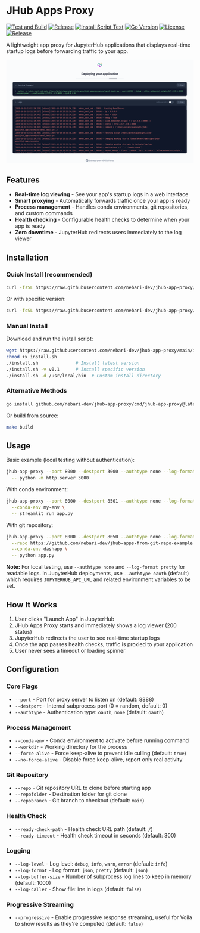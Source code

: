 # JHub Apps Proxy

[![Test and Build](https://github.com/nebari-dev/jhub-app-proxy/actions/workflows/test.yml/badge.svg)](https://github.com/nebari-dev/jhub-app-proxy/actions/workflows/test.yml)
[![Release](https://github.com/nebari-dev/jhub-app-proxy/actions/workflows/release.yml/badge.svg)](https://github.com/nebari-dev/jhub-app-proxy/actions/workflows/release.yml)
[![Install Script Test](https://github.com/nebari-dev/jhub-app-proxy/actions/workflows/install-test.yml/badge.svg)](https://github.com/nebari-dev/jhub-app-proxy/actions/workflows/install-test.yml)
[![Go Version](https://img.shields.io/github/go-mod/go-version/nebari-dev/jhub-app-proxy?style=flat-square)](https://go.dev/)
[![License](https://img.shields.io/github/license/nebari-dev/jhub-app-proxy?style=flat-square)](LICENSE)
[![Release](https://img.shields.io/github/v/release/nebari-dev/jhub-app-proxy?style=flat-square)](https://github.com/nebari-dev/jhub-app-proxy/releases)

A lightweight app proxy for JupyterHub applications that displays real-time startup logs before forwarding traffic to your app.

![JHub Apps Proxy UI](ui-screenshot.png)

## Features

- **Real-time log viewing** - See your app's startup logs in a web interface
- **Smart proxying** - Automatically forwards traffic once your app is ready
- **Process management** - Handles conda environments, git repositories, and custom commands
- **Health checking** - Configurable health checks to determine when your app is ready
- **Zero downtime** - JupyterHub redirects users immediately to the log viewer

## Installation

### Quick Install (recommended)

```bash
curl -fsSL https://raw.githubusercontent.com/nebari-dev/jhub-app-proxy/main/install.sh | bash
```

Or with specific version:

```bash
curl -fsSL https://raw.githubusercontent.com/nebari-dev/jhub-app-proxy/main/install.sh | bash -s -- -v v0.1
```

### Manual Install

Download and run the install script:

```bash
wget https://raw.githubusercontent.com/nebari-dev/jhub-app-proxy/main/install.sh
chmod +x install.sh
./install.sh              # Install latest version
./install.sh -v v0.1      # Install specific version
./install.sh -d /usr/local/bin  # Custom install directory
```

### Alternative Methods

```bash
go install github.com/nebari-dev/jhub-app-proxy/cmd/jhub-app-proxy@latest
```

Or build from source:

```bash
make build
```

## Usage

Basic example (local testing without authentication):

```bash
jhub-app-proxy --port 8000 --destport 3000 --authtype none --log-format pretty \
  -- python -m http.server 3000
```

With conda environment:

```bash
jhub-app-proxy --port 8000 --destport 8501 --authtype none --log-format pretty \
  --conda-env my-env \
  -- streamlit run app.py
```

With git repository:

```bash
jhub-app-proxy --port 8000 --destport 8050 --authtype none --log-format pretty \
  --repo https://github.com/nebari-dev/jhub-apps-from-git-repo-example \
  --conda-env dashapp \
  -- python app.py
```

**Note:** For local testing, use `--authtype none` and `--log-format pretty` for readable logs. In JupyterHub deployments, use `--authtype oauth` (default) which requires `JUPYTERHUB_API_URL` and related environment variables to be set.

## How It Works

1. User clicks "Launch App" in JupyterHub
2. JHub Apps Proxy starts and immediately shows a log viewer (200 status)
3. JupyterHub redirects the user to see real-time startup logs
4. Once the app passes health checks, traffic is proxied to your application
5. User never sees a timeout or loading spinner

## Configuration

### Core Flags
- `--port` - Port for proxy server to listen on (default: 8888)
- `--destport` - Internal subprocess port (0 = random, default: 0)
- `--authtype` - Authentication type: `oauth`, `none` (default: `oauth`)

### Process Management
- `--conda-env` - Conda environment to activate before running command
- `--workdir` - Working directory for the process
- `--force-alive` - Force keep-alive to prevent idle culling (default: `true`)
- `--no-force-alive` - Disable force keep-alive, report only real activity

### Git Repository
- `--repo` - Git repository URL to clone before starting app
- `--repofolder` - Destination folder for git clone
- `--repobranch` - Git branch to checkout (default: `main`)

### Health Check
- `--ready-check-path` - Health check URL path (default: `/`)
- `--ready-timeout` - Health check timeout in seconds (default: 300)

### Logging
- `--log-level` - Log level: `debug`, `info`, `warn`, `error` (default: `info`)
- `--log-format` - Log format: `json`, `pretty` (default: `json`)
- `--log-buffer-size` - Number of subprocess log lines to keep in memory (default: 1000)
- `--log-caller` - Show file:line in logs (default: `false`)

### Progressive Streaming
- `--progressive` - Enable progressive response streaming, useful for Voila to show results as they're computed (default: `false`)

